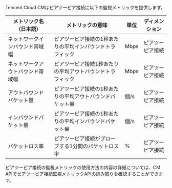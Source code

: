 Tencent Cloud CMはピアツーピア接続に以下の監視メトリックを提供します。

| メトリック名（日本語） | メトリックの意味           | 単位   | ディメンション   |
| ----- | -------------- | ---- | ---- |
| ネットワークインバウンド帯域幅 | ピアツーピア接続の1秒あたりの平均インバウンドトラフィック    | Mbps | ピアツーピア接続 |
| ネットワークアウトバウンド帯域幅 | ピアツーピア接続1秒あたりの平均アウトバウンドトラフィック    | Mbps | ピアツーピア接続 |
| アウトバウンドパケット量   | ピアツーピア接続の1秒あたりの平均アウトバウンドパケット量    | 個/s  | ピアツーピア接続 |
| インバウンドパケット量   | ピアツーピア接続の1秒あたりの平均インバウンドパケット量    | 個/s  | ピアツーピア接続 |
| パケットロス率   | ピアツーピア接続がプローブする1分間のパケットロス率 | %    |ピアツーピア接続|


ピアツーピア接続の監視メトリックの使用方法の内容の詳細については、CM APIで[ピアツーピア接続監視メトリックAPIの読み取り](https://cloud.tencent.com/document/api/248/10986)を確認することができます。

